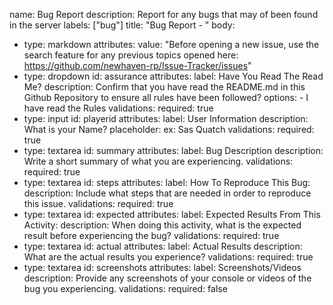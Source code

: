 name: Bug Report
description: Report for any bugs that may of been found in the server
labels: ["bug"]
title: "Bug Report - "
body:
  - type: markdown
    attributes:
      value: "Before opening a new issue, use the search feature for any previous topics opened here: https://github.com/newhaven-rp/Issue-Tracker/issues"
  - type: dropdown
    id: assurance
    attributes:
      label: Have You Read The Read Me?
      description: Confirm that you have read the README.md in this Github Repository to ensure all rules have been followed?
      options:
        - I have read the Rules
    validations:
      required: true
  - type: input
    id: playerid
    attributes:
      label: User Information
      description: What is your Name?
      placeholder: ex: Sas Quatch
    validations:
      required: true          
  - type: textarea
    id: summary
    attributes:
      label: Bug Description
      description: Write a short summary of what you are experiencing.
    validations:
      required: true
  - type: textarea
    id: steps
    attributes:
      label: How To Reproduce This Bug:
      description: Include what steps that are needed in order to reproduce this issue.
    validations:
      required: true
  - type: textarea
    id: expected
    attributes:
      label: Expected Results From This Activity:
      description: When doing this activity, what is the expected result before experiencing the bug?
    validations:
      required: true
  - type: textarea
    id: actual
    attributes:
      label: Actual Results
      description: What are the actual results you experience?
    validations:
      required: true
  - type: textarea
    id: screenshots
    attributes:
      label: Screenshots/Videos
      description: Provide any screenshots of your console or videos of the bug you experiencing.
    validations:
      required: false             